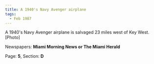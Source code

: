 ```yaml
---  
title: A 1940's Navy Avenger airplane  
tags:  
  - Feb 1987  
---  
```

  
A 1940's Navy Avenger airplane is salvaged 23 miles west of Key West. [Photo]  
  
Newspapers: **Miami Morning News or The Miami Herald**  
  
Page: **5**, Section: **D** 
